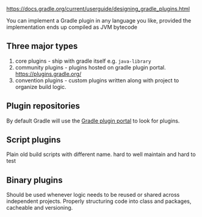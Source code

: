 
https://docs.gradle.org/current/userguide/designing_gradle_plugins.html

You can implement a Gradle plugin in any language you like, provided the implementation ends up compiled as JVM bytecode

## Three major types

1. core plugins - ship with gradle itself e.g. `java-library`
2. community plugins - plugins hosted on gradle plugin portal. https://plugins.gradle.org/
3. convention plugins - custom plugins written along with project to organize build logic.

## Plugin repositories

By default Gradle will use the [Gradle plugin portal](https://plugins.gradle.org/) to look for plugins.


## Script plugins

Plain old build scripts with different name.
hard to well maintain and hard to test

## Binary plugins

Should be used whenever logic needs to be reused or shared across independent projects.
Properly structuring code into class and packages, cacheable and versioning.

